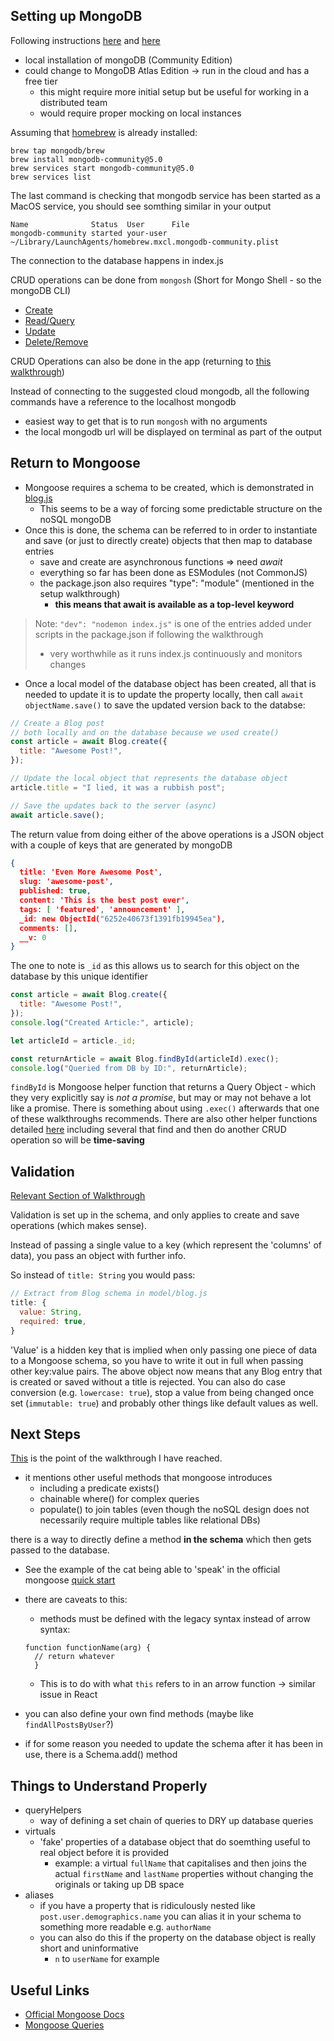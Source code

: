 ## Setting up MongoDB

Following instructions [here](https://www.mongodb.com/developer/how-to/getting-started-with-mongodb-and-mongoose/) and [here](https://www.mongodb.com/docs/manual/tutorial/install-mongodb-on-os-x/)

- local installation of mongoDB (Community Edition)
- could change to MongoDB Atlas Edition -> run in the cloud and has a free tier
  - this might require more initial setup but be useful for working in a distributed team
  - would require proper mocking on local instances

Assuming that [homebrew](https://brew.sh/) is already installed:

```
brew tap mongodb/brew
brew install mongodb-community@5.0
brew services start mongodb-community@5.0
brew services list
```

The last command is checking that mongodb service has been started as a MacOS service, you should see somthing similar in your output

```
Name              Status  User      File
mongodb-community started your-user ~/Library/LaunchAgents/homebrew.mxcl.mongodb-community.plist
```

The connection to the database happens in index.js

CRUD operations can be done from `mongosh` (Short for Mongo Shell - so the mongoDB CLI)

- [Create](https://www.mongodb.com/docs/manual/tutorial/insert-documents/)
- [Read/Query](https://www.mongodb.com/docs/mongodb-shell/crud/read/#std-label-mongosh-read)
- [Update](https://www.mongodb.com/docs/manual/tutorial/update-documents/)
- [Delete/Remove](https://www.mongodb.com/docs/manual/tutorial/remove-documents/)

CRUD Operations can also be done in the app (returning to [this walkthrough](https://www.mongodb.com/developer/how-to/getting-started-with-mongodb-and-mongoose/#creating-a-schema-and-model))

Instead of connecting to the suggested cloud mongodb, all the following commands have a reference to the localhost mongodb

- easiest way to get that is to run `mongosh` with no arguments
- the local mongodb url will be displayed on terminal as part of the output

## Return to Mongoose

- Mongoose requires a schema to be created, which is demonstrated in [blog.js](./model/blog.js)
  - This seems to be a way of forcing some predictable structure on the noSQL mongoDB
- Once this is done, the schema can be referred to in order to instantiate and save (or just to directly create) objects that then map to database entries
  - save and create are asynchronous functions => need _await_
  - everything so far has been done as ESModules (not CommonJS)
  - the package.json also requires "type": "module" (mentioned in the setup walkthrough)
    - **this means that await is available as a top-level keyword**

> Note: `"dev": "nodemon index.js"` is one of the entries added under scripts in the package.json if following the walkthrough
>
> - very worthwhile as it runs index.js continuously and monitors changes

- Once a local model of the database object has been created, all that is needed to update it is to update the property locally, then call `await objectName.save()` to save the updated version back to the databse:

```js
// Create a Blog post
// both locally and on the database because we used create()
const article = await Blog.create({
  title: "Awesome Post!",
});

// Update the local object that represents the database object
article.title = "I lied, it was a rubbish post";

// Save the updates back to the server (async)
await article.save();
```

The return value from doing either of the above operations is a JSON object with a couple of keys that are generated by mongoDB

```json
{
  title: 'Even More Awesome Post',
  slug: 'awesome-post',
  published: true,
  content: 'This is the best post ever',
  tags: [ 'featured', 'announcement' ],
  _id: new ObjectId("6252e40673f1391fb19945ea"),
  comments: [],
  __v: 0
}
```

The one to note is `_id` as this allows us to search for this object on the database by this unique identifier

```js
const article = await Blog.create({
  title: "Awesome Post!",
});
console.log("Created Article:", article);

let articleId = article._id;

const returnArticle = await Blog.findById(articleId).exec();
console.log("Queried from DB by ID:", returnArticle);
```

`findById` is Mongoose helper function that returns a Query Object - which they very explicitly say is _not a promise_, but may or may not behave a lot like a promise.
There is something about using `.exec()` afterwards that one of these walkthroughs recommends.
There are also other helper functions detailed [here](https://mongoosejs.com/docs/queries.html) including several that find and then do another CRUD operation so will be **time-saving**

## Validation

[Relevant Section of Walkthrough](https://www.mongodb.com/developer/how-to/getting-started-with-mongodb-and-mongoose/#validation)

Validation is set up in the schema, and only applies to create and save operations (which makes sense).

Instead of passing a single value to a key (which represent the 'columns' of data), you pass an object with further info.

So instead of `title: String` you would pass:

```js
// Extract from Blog schema in model/blog.js
title: {
  value: String,
  required: true,
}
```

'Value' is a hidden key that is implied when only passing one piece of data to a Mongoose schema, so you have to write it out in full when passing other key:value pairs.
The above object now means that any Blog entry that is created or saved without a title is rejected.
You can also do case conversion (e.g. `lowercase: true`), stop a value from being changed once set (`immutable: true`) and probably other things like default values as well.

## Next Steps

[This](https://www.mongodb.com/developer/how-to/getting-started-with-mongodb-and-mongoose/#other-useful-methods) is the point of the walkthrough I have reached.

- it mentions other useful methods that mongoose introduces
  - including a predicate exists()
  - chainable where() for complex queries
  - populate() to join tables (even though the noSQL design does not necessarily require multiple tables like relational DBs)

there is a way to directly define a method **in the schema** which then gets passed to the database.

- See the example of the cat being able to 'speak' in the official mongoose [quick start](https://mongoosejs.com/docs/)
- there are caveats to this:
  - methods must be defined with the legacy syntax instead of arrow syntax:
  ```
  function functionName(arg) {
    // return whatever
    }
  ```
  - This is to do with what `this` refers to in an arrow function -> similar issue in React
- you can also define your own find methods (maybe like `findAllPostsByUser`?)

- if for some reason you needed to update the schema after it has been in use, there is a Schema.add() method

## Things to Understand Properly

- queryHelpers
  - way of defining a set chain of queries to DRY up database queries
- virtuals
  - 'fake' properties of a database object that do soemthing useful to real object before it is provided
    - example: a virtual `fullName` that capitalises and then joins the actual `firstName` and `lastName` properties without changing the originals or taking up DB space
- aliases
  - if you have a property that is ridiculously nested like `post.user.demographics.name` you can alias it in your schema to something more readable e.g. `authorName`
  - you can also do this if the property on the database object is really short and uninformative
    - `n` to `userName` for example

## Useful Links

- [Official Mongoose Docs](https://mongoosejs.com/docs/)
- [Mongoose Queries](https://mongoosejs.com/docs/queries.html)
